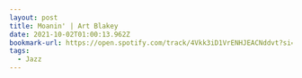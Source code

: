 ```yaml
---
layout: post
title: Moanin' | Art Blakey
date: 2021-10-02T01:00:13.962Z
bookmark-url: https://open.spotify.com/track/4Vkk3iD1VrENHJEACNddvt?si=1be5629ee5284e50
tags:
  - Jazz
---
```

